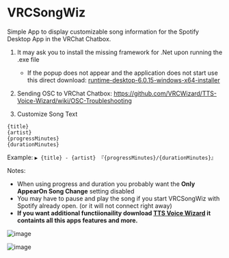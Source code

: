 # VRCSongWiz
Simple App to display customizable song information for the Spotify Desktop App in the VRChat Chatbox.


1. It may ask you to install the missing framework for .Net upon running the .exe file
    - If the popup does not appear and the application does not start use this direct download: [runtime-desktop-6.0.15-windows-x64-installer](https://download.visualstudio.microsoft.com/download/pr/513d13b7-b456-45af-828b-b7b7981ff462/edf44a743b78f8b54a2cec97ce888346/windowsdesktop-runtime-6.0.15-win-x64.exe)
    
 2. Sending OSC to VRChat Chatbox: https://github.com/VRCWizard/TTS-Voice-Wizard/wiki/OSC-Troubleshooting
 
 3. Customize Song Text
 ```
 {title}
 {artist}
 {progressMinutes}
 {durationMinutes}
 ```
 Example: ```▶ {title} - {artist} 『{progressMinutes}/{durationMinutes}』```
 
 Notes: 
 - When using progress and duration you probably want the **Only AppearOn Song Change** setting disabled
 - You may have to pause and play the song if you start VRCSongWiz with Spotify already open. (or it will not connect right away)
 - **If you want additional functiionaility download [TTS Voice Wizard](https://github.com/VRCWizard/TTS-Voice-Wizard) it containts all this apps features and more.**
 
 ![image](https://user-images.githubusercontent.com/101527472/229314497-9de9d9b5-7c40-44e6-abe3-ed5798d24ea6.png)

 
 ![image](https://user-images.githubusercontent.com/101527472/229314401-45c87536-f473-499b-9f8b-3afa15e616b8.png)

